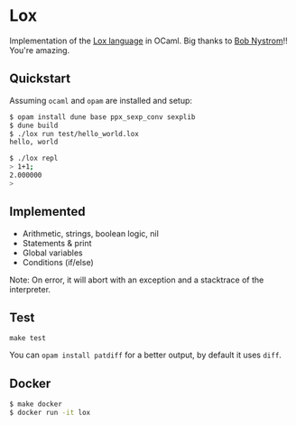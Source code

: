 # Lox

Implementation of the [Lox language](http://www.craftinginterpreters.com/) in OCaml.
Big thanks to [Bob Nystrom](https://github.com/munificent)!! You're amazing.

## Quickstart

Assuming `ocaml` and `opam` are installed and setup:

```sh
$ opam install dune base ppx_sexp_conv sexplib
$ dune build
$ ./lox run test/hello_world.lox
hello, world

$ ./lox repl
> 1+1;
2.000000
>

```

## Implemented

- Arithmetic, strings, boolean logic, nil
- Statements & print
- Global variables
- Conditions (if/else)

Note: On error, it will abort with an exception and a stacktrace of the interpreter.

## Test

`make test`

You can `opam install patdiff` for a better output, by default it uses `diff`.


## Docker

```sh
$ make docker
$ docker run -it lox
```
